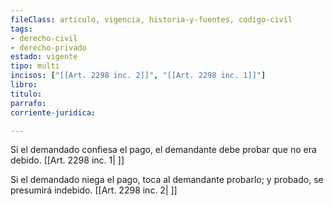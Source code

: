 ```yaml
---
fileClass: articulo, vigencia, historia-y-fuentes, codigo-civil
tags:
- derecho-civil
- derecho-privado
estado: vigente
tipo: multi
incisos: ["[[Art. 2298 inc. 2]]", "[[Art. 2298 inc. 1]]"]
libro:
titulo:
parrafo:
corriente-juridica:

---
```

Si el demandado confiesa el pago, el demandante debe probar que no era debido. [[Art. 2298 inc. 1| ]]

Si el demandado niega el pago, toca al demandante probarlo; y probado, se presumirá indebido. [[Art. 2298 inc. 2| ]]